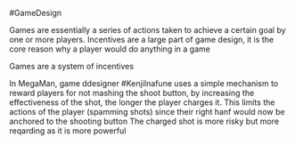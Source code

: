 #GameDesign 

Games are essentially a series of actions taken to achieve a certain goal by one or more players.
Incentives are a large part of game design, it is the core reason why a player would do anything in a game

Games are a system of incentives

In MegaMan, game ddesigner #KenjiInafune uses a simple mechanism to reward players for not mashing the shoot button, by increasing the effectiveness of the shot, the longer the player charges it.
This limits the actions of the player (spamming shots) since their right hanf would now be anchored to the shooting button
The charged shot is more risky but more reqarding as it is more powerful